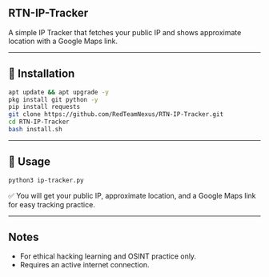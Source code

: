 ## RTN-IP-Tracker

A simple IP Tracker that fetches your public IP and shows approximate location with a Google Maps link.

---

## 📌 Installation

```bash
apt update && apt upgrade -y
pkg install git python -y
pip install requests
git clone https://github.com/RedTeamNexus/RTN-IP-Tracker.git
cd RTN-IP-Tracker
bash install.sh
```

---

## 📌 Usage

```bash
python3 ip-tracker.py
```

✅ You will get your public IP, approximate location, and a Google Maps link for easy tracking practice.

---

## Notes

- For ethical hacking learning and OSINT practice only.
- Requires an active internet connection.
